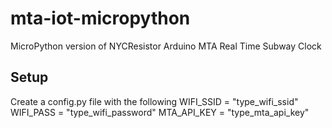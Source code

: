 # mta-iot-micropython
MicroPython version of NYCResistor Arduino MTA Real Time Subway Clock


## Setup
Create a config.py file with the following
WIFI_SSID = "type_wifi_ssid"
WIFI_PASS = "type_wifi_password"
MTA_API_KEY = "type_mta_api_key" 
